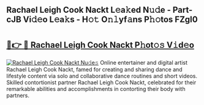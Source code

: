 ## Rachael Leigh Cook Nackt L𝚎a𝚔ed N𝚞𝚍e - Part-cJB Vi𝚍𝚎o L𝚎a𝚔s - H𝚘𝚝 O𝚗𝚕yf𝚊ns P𝚑𝚘tos FZgI0

# <h2><a href="http://kfai1e2.oniu.top/?m=Rachael+Leigh+Cook+Nackt">🔗👉 🔴 Rachael Leigh Cook Nackt P𝚑ot𝚘𝚜 V𝚒d𝚎o</a></h2>

[![Rachael Leigh Cook Nackt Nu𝚍e𝚜](https://i.imgur.com/0qMVB7G.gif)](http://kfai1e2.oniu.top/?m=Rachael+Leigh+Cook+Nackt)
Online entertainer and digital artist Rachael Leigh Cook Nackt, famed for creating and sharing dance and lifestyle content via solo and collaborative dance routines and short videos. Skilled contortionist partner Rachael Leigh Cook Nackt, celebrated for their remarkable abilities and accomplishments in contorting their body with partners.  
